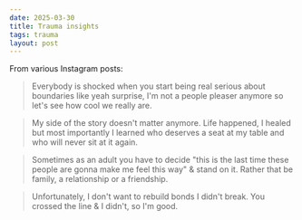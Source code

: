 ```yaml
---
date: 2025-03-30 
title: Trauma insights
tags: trauma
layout: post
---
```


From various Instagram posts:

> Everybody is shocked when you start being real serious about boundaries like yeah surprise, I'm not a people pleaser anymore so let's see how cool we really are.

> My side of the story doesn't matter anymore. Life happened, I healed but most importantly I learned who deserves a seat at my table and who will never sit at it again.

> Sometimes as an adult you have to decide "this is the last time these people are gonna make me feel this way" & stand on it. Rather that be family, a relationship or a friendship.

> Unfortunately, I don't want to rebuild bonds I didn't break. You crossed the line & I didn't, so I'm good.